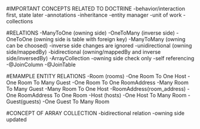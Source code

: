 #IMPORTANT CONCEPTS RELATED TO DOCTRINE
-behavior/interaction first, state later
-annotations
-inheritance
-entity manager
-unit of work
-collections

#RELATIONS
-ManyToOne (owning side)
-OneToMany (inverse side)
-OneToOne (owning side is table with foreign key)
-ManyToMany (owning can be choosed)
-inverse side changes are ignored
-unidirectional (owning side/mappedBy)
-bidirectional (owning/mappedBy and inverse side/inversedBy)
    -ArrayCollection
-owning side check only
-self referencing
-@JoinColumn
-@JoinTable

#EMAMPLE ENTITY RELATIONS
-Room (rooms)
    -One Room To One Host
    -One Room To Many Guest
    -One Room To One RoomAddress
    -Many Room To Many Guest
    -Many Room To One Host
-RoomAddress(room_address)
    -One RoomAddress To One Room
-Host (hosts)
    -One Host To Many Room
-Guest(guests)
    -One Guest To Many Room

#CONCEPT OF ARRAY COLLECTION
-bidirectional relation
-owning side updated

